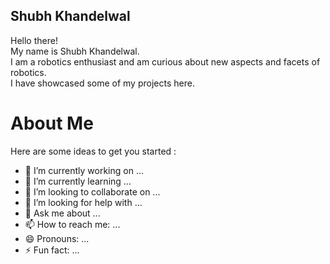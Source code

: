 ## Shubh Khandelwal

Hello there!  
My name is Shubh Khandelwal.  
I am a robotics enthusiast and am curious about new aspects and facets of robotics.  
I have showcased some of my projects here.  

# About Me
Here are some ideas to get you started :

- 🔭 I’m currently working on ...
- 🌱 I’m currently learning ...
- 👯 I’m looking to collaborate on ...
- 🤔 I’m looking for help with ...
- 💬 Ask me about ...
- 📫 How to reach me: ...
- 😄 Pronouns: ...
- ⚡ Fun fact: ...
